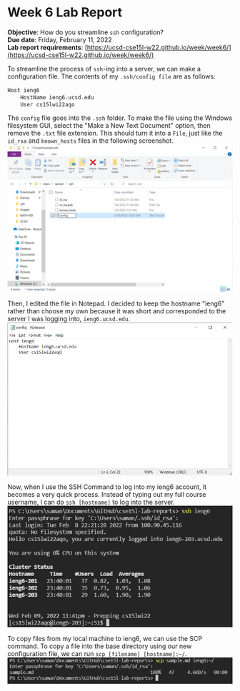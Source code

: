 # Week 6 Lab Report
**Objective**: How do you streamline `ssh` configuration?  
**Due date**: Friday, February 11, 2022  
**Lab report requirements**: [https://ucsd-cse15l-w22.github.io/week/week6/](https://ucsd-cse15l-w22.github.io/week/week6/)  

To streamline the process of `ssh`-ing into a server, we can make a configuration file. The contents of my `.ssh/config file` are as follows:
```
Host ieng6
    HostName ieng6.ucsd.edu
    User cs15lwi22aqo
```

The `config` file goes into the `.ssh` folder. To make the file using the Windows filesystem GUI, select the "Make a New Text Document" option, then remove the `.txt` file extension. This should turn it into a `File`, just like the `id_rsa` and `known_hosts` files in the following screenshot.  
![](images/MakingSSHConfig.PNG)  

Then, I edited the file in Notepad. I decided to keep the hostname "ieng6" rather than choose my own because it was short and corresponded to the server I was logging into, `ieng6.ucsd.edu`.    
![](images/SSHConfigFile.png)

Now, when I use the SSH Command to log into my ieng6 account, it becomes a very quick process. Instead of typing out my full course username, I can do `ssh [hostname]` to log into the server.  
![Using a configuration file to log into ieng6](images/SSHieng6.PNG)  


To copy files from my local machine to ieng6, we can use the SCP command. To copy a file into the base directory using our new configuration file, we can run `scp [filename] [hostname]:~/`.
![Using a configuration file to copy files to ieng6](images/SCPieng6.PNG)  
